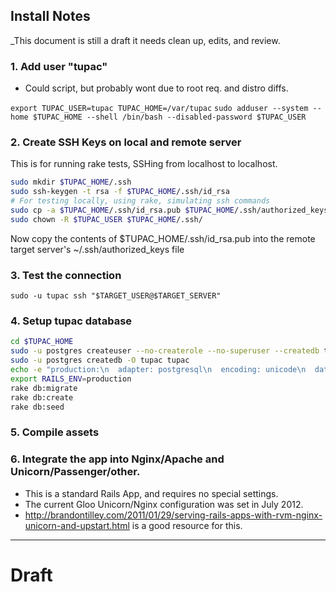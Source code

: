 ## Install Notes

_This document is still a draft it needs clean up, edits, and review.

### 1. Add user "tupac"
  * Could script, but probably wont due to root req. and distro diffs.


`export TUPAC_USER=tupac TUPAC_HOME=/var/tupac`
`sudo adduser --system --home $TUPAC_HOME --shell /bin/bash --disabled-password $TUPAC_USER`

### 2. Create SSH Keys on local and remote server

This is for running rake tests, SSHing from localhost to localhost.
```bash
sudo mkdir $TUPAC_HOME/.ssh
sudo ssh-keygen -t rsa -f $TUPAC_HOME/.ssh/id_rsa
# For testing locally, using rake, simulating ssh commands
sudo cp -a $TUPAC_HOME/.ssh/id_rsa.pub $TUPAC_HOME/.ssh/authorized_keys
sudo chown -R $TUPAC_USER $TUPAC_HOME/.ssh/
```
Now copy the contents of $TUPAC_HOME/.ssh/id_rsa.pub into the remote target server's ~/.ssh/authorized_keys file


### 3. Test the connection

`sudo -u tupac ssh "$TARGET_USER@$TARGET_SERVER"`


### 4. Setup tupac database

```bash
cd $TUPAC_HOME
sudo -u postgres createuser --no-createrole --no-superuser --createdb tupac
sudo -u postgres createdb -O tupac tupac
echo -e "production:\n  adapter: postgresql\n  encoding: unicode\n  database: tupac_production\n  pool: 5\n  username: tupac\n  password:" > config/database.yml
export RAILS_ENV=production 
rake db:migrate
rake db:create
rake db:seed
```

### 5. Compile assets


### 6. Integrate the app into Nginx/Apache and Unicorn/Passenger/other.
* This is a standard Rails App, and requires no special settings.
* The current Gloo Unicorn/Nginx configuration was set in July 2012.
* http://brandontilley.com/2011/01/29/serving-rails-apps-with-rvm-nginx-unicorn-and-upstart.html is a good resource for this.

---------------------------
# Draft
